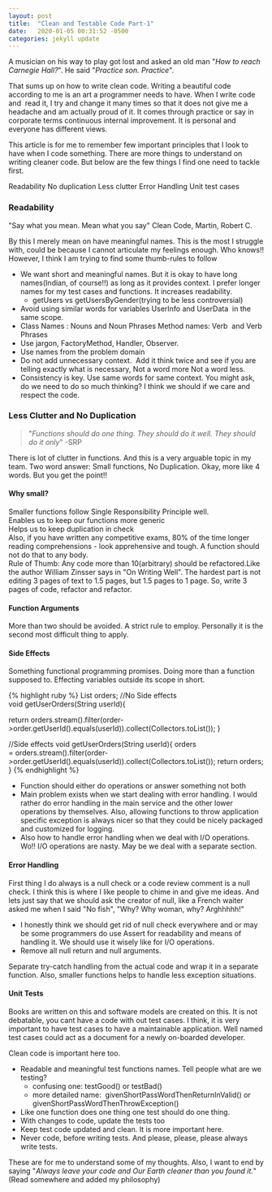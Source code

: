 ```yaml
---
layout: post
title:  "Clean and Testable Code Part-1"
date:   2020-01-05 00:31:52 -0500
categories: jekyll update
---
```

A musician on his way to play got lost and asked an old man "_How to reach Carnegie Hall?_". He said "_Practice son. Practice_".

That sums up on how to write clean code. Writing a beautiful code according to me is an art a programmer needs to have. When I write code and  read it, I try and change it many times so that it does not give me a headache and am actually proud of it. It comes through practice or say in corporate terms continuous internal improvement. It is personal and everyone has different views.

This article is for me to remember few important principles that I look to have when I code something. There are more things to understand on writing cleaner code. But below are the few things I find one need to tackle first.

Readability
No duplication
Less clutter
Error Handling
Unit test cases

### Readability ###

"Say what you mean. Mean what you say" Clean Code, Martin, Robert C.

By this I merely mean on have meaningful names. This is the most I struggle with, could be because I cannot articulate my feelings enough. Who knows!! However, I think I am trying to find some thumb-rules to follow
- We want short and meaningful names. But it is okay to have long names(Indian, of course!!) as long as it provides context. I prefer longer names for my test cases and functions. It increases readability.
   - getUsers vs getUsersByGender(trying to be less controversial)
- Avoid using similar words for variables UserInfo and UserData  in the same scope. 
- Class Names : Nouns and Noun Phrases Method names: Verb  and Verb Phrases
- Use jargon, FactoryMethod, Handler, Observer.
- Use names from the problem domain
- Do not add unnecessary context.  Add it think twice and see if you are telling exactly what is necessary, Not a word more Not a word less. 
- Consistency is key. Use same words for same context. 
You might ask, do we need to do so much thinking? I think we should if we care and respect the code.

### Less Clutter and No Duplication ###

>"_Functions should do one thing. They should do it well. They should do it only_" -SRP

There is lot of clutter in functions. And this is a very arguable topic in my team. Two word answer: Small functions, No Duplication. Okay, more like 4 words. But you get the point!!
 
#### Why small? ####
Smaller functions follow Single Responsibility Principle well.<br/>
Enables us to keep our functions more generic<br/>
Helps us to keep duplication in check<br/>
Also, if you have written any competitive exams, 80% of the time longer reading comprehensions - look apprehensive and tough. A function should not do that to any body.<br/>
Rule of Thumb: Any code more than 10(arbitrary) should be refactored.Like the author William Zinsser says in "On Writing Well". The hardest part is not editing 3 pages of text to 1.5 pages, but 1.5 pages to 1 page. So, write 3 pages of code, refactor and refactor.


#### Function Arguments ####
More than two should be avoided. A strict rule to employ. Personally it is the second most difficult thing to apply.

#### Side Effects ####
Something functional programming promises. Doing more than a function supposed to. Effecting variables outside its scope in short.

{% highlight ruby %}
List<Order> orders;
//No Side effects
void getUserOrders(String userId){

return orders.stream().filter(order->order.getUserId().equals(userId)).collect(Collectors.toList());
}

//Side effects
void getUserOrders(String userId){
orders = orders.stream().filter(order->order.getUserId().equals(userId)).collect(Collectors.toList());
return orders;
}
{% endhighlight %}

- Function should either do operations or answer something not both
- Main problem exists when we start dealing with error handling. I would rather do error handling in the main service and the other lower operations by themselves. Also, allowing functions to throw application specific exception is always nicer so that they could be nicely packaged and customized for logging. 
- Also how to handle error handling when we deal with I/O operations. Wo!! I/O operations are nasty. May be we deal with a separate section.


#### Error Handling ####
First thing I do always is a null check or a code review comment is a null check. I think this is where I like people to chime in and give me ideas. 
And lets just say that we should ask the creator of null, like a French waiter asked me when I said "No fish", "Why? Why woman, why? Arghhhhh!"

- I honestly think we should get rid of null check everywhere and or may be some programmers do use Assert for readability and means of handling it. We should use it wisely like for I/O operations.
- Remove all null return and null arguments. 

Separate try-catch handling from the actual code and wrap it in a separate function. Also, smaller functions helps to handle less exception situations.

#### Unit Tests ####
Books are written on this and software models are created on this. It is not debatable, you cant have a code with out test cases. I think, it is very important to have test cases to have a maintainable application. Well named test cases could act as a document for a newly on-boarded developer.

Clean code is important here too. 

- Readable and meaningful test functions names. Tell people what are we testing? 
  - confusing one: testGood() or testBad()
  - more detailed name:  givenShortPassWordThenReturnInValid() or givenShortPassWordThenThrowException()
- Like one function does one thing one test should do one thing. 
- With changes to code, update the tests too
- Keep test code updated and clean. It is more important here.
- Never code, before writing tests. And please, please, please always write tests.


These are for me to understand some of my thoughts. Also, I want to end by saying "_Always leave your code and Our Earth cleaner than you found it._" (Read somewhere and added my philosophy)
